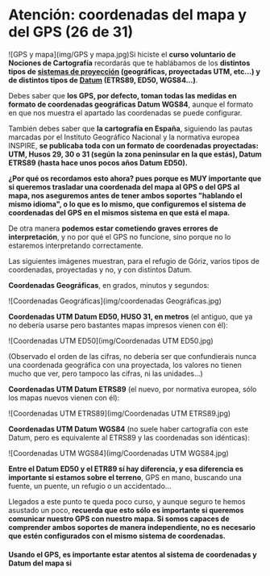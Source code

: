 # Atención: coordenadas del mapa y del GPS (26 de 31)

![GPS y mapa](img/GPS y mapa.jpg)Si hiciste el **curso voluntario de Nociones de Cartografía** recordarás que te hablábamos de los **distintos tipos de [sistemas de proyección](https://es.wikipedia.org/wiki/Sistema_de_coordenadas "Sistema de coordenadas en Wikipedia") (geográficas, proyectadas UTM, etc...) y de distintos tipos de [Datum](https://es.wikipedia.org/wiki/Datum "Datum en Wikipedia") (ETRS89, ED50, WGS84...)**.  

Debes saber que **los GPS, por defecto, toman todas las medidas en formato de coordenadas geográficas Datum WGS84**, aunque el formato en que nos muestra el apartado las coordenadas se puede configurar.  

También debes saber que **la cartografía en España**, siguiendo las pautas marcadas por el Instituto Geográfico Nacional y la normativa europea INSPIRE, **se publicaba toda con un formato de coordenadas proyectadas: UTM, Husos 29, 30 o 31 (según la zona peninsular en la que estás), Datum ETRS89 (hasta hace unos pocos años Datum ED50).**  

**¿Por qué os recordamos esto ahora? pues porque es MUY importante que si queremos trasladar una coordenada del mapa al GPS o del GPS al mapa, nos aseguremos antes de tener ambos soportes "hablando el mismo idioma", o lo que es lo mismo, que configuremos el sistema de coordenadas del GPS en el mismos sistema en que está el mapa.** 

De otra manera **podemos estar cometiendo graves errores de interpretación**, y no por qué el GPS no funcione, sino porque no lo estaremos interpretando correctamente.  

Las siguientes imágenes muestran, para el refugio de Góriz, varios tipos de coordenadas, proyectadas y no, y con distintos Datum.

**Coordenadas Geográficas**, en grados, minutos y segundos:

![Coordenadas Geográficas](img/coordenadas Geográficas.jpg)

**Coordenadas UTM Datum ED50, HUSO 31, en metros** (el antiguo, que ya no debería usarse pero bastantes mapas impresos vienen con él):

![Coordenadas UTM ED50](img/Coordenadas UTM ED50.jpg)

(Observado el orden de las cifras, no debería ser que confundierais nunca una coordenada geográfica con una proyectada, los valores no tienen mucho que ver, pero tampoco las cifras, ni las unidades...)

**Coordenadas UTM Datum ETRS89** (el nuevo, por normativa europea, sólo los mapas nuevos vienen con él):

![Coordenadas UTM ETRS89](img/Coordenadas UTM ETRS89.jpg)

**Coordenadas UTM Datum WGS84** (no suele haber cartografía con este Datum, pero es equivalente al ETRS89 y las coordenadas son idénticas):

![Coordenadas UTM WGS84](img/Coordenadas UTM WGS84.jpg)

**Entre el Datum ED50 y el ETR89 sí hay diferencia, y esa diferencia es importante si estamos sobre el terreno**, GPS en mano, buscando una fuente, un puente, un refugio o un accidentado... 

Llegados a este punto te queda poco curso, y aunque seguro te hemos asustado un poco, **recuerda que esto sólo es importante si queremos comunicar nuestro GPS con nuestro mapa. Si somos capaces de comprender ambos soportes de manera independiente, no es necesario que estén configurados con el mismo sistema de coordenadas.**  

#### Usando el GPS, es importante estar atentos al sistema de coordenadas y Datum del mapa si